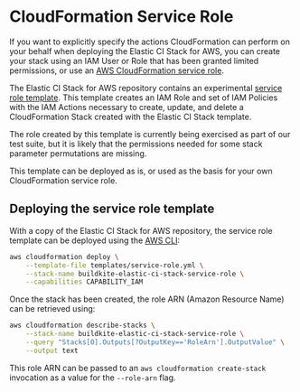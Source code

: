 # CloudFormation Service Role

If you want to explicitly specify the actions CloudFormation can perform on
your behalf when deploying the Elastic CI Stack for AWS, you can create your
stack using an IAM User or Role that has been granted limited permissions, or
use an [AWS CloudFormation service role](https://docs.aws.amazon.com/AWSCloudFormation/latest/UserGuide/using-iam-servicerole.html).

The Elastic CI Stack for AWS repository contains an experimental
[service role template](https://github.com/buildkite/elastic-ci-stack-for-aws/blob/master/templates/service-role.yml).
This template creates an IAM Role and set of IAM Policies with the IAM Actions
necessary to create, update, and delete a CloudFormation Stack created with the
Elastic CI Stack template.

The role created by this template is currently being exercised as part of our
test suite, but it is likely that the permissions needed for some stack
parameter permutations are missing.

This template can be deployed as is, or used as the basis for your own
CloudFormation service role.

## Deploying the service role template

With a copy of the Elastic CI Stack for AWS repository, the service role
template can be deployed using the [AWS CLI](https://aws.amazon.com/cli/):

```bash
aws cloudformation deploy \
	--template-file templates/service-role.yml \
	--stack-name buildkite-elastic-ci-stack-service-role \
	--capabilities CAPABILITY_IAM
```

Once the stack has been created, the role ARN (Amazon Resource Name) can be retrieved using:

```bash
aws cloudformation describe-stacks \
	--stack-name buildkite-elastic-ci-stack-service-role \
	--query "Stacks[0].Outputs[?OutputKey=='RoleArn'].OutputValue" \
	--output text
```

This role ARN can be passed to an `aws cloudformation create-stack` invocation
as a value for the `--role-arn` flag.
